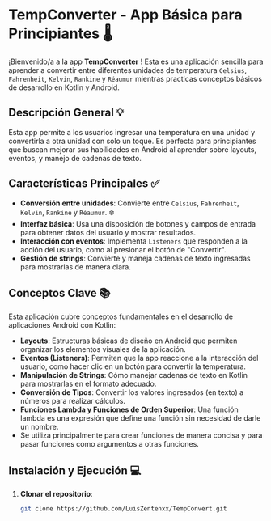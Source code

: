 # TempConverter - App Básica para Principiantes 🌡️

¡Bienvenido/a a la app **TempConverter** ! Esta es una aplicación sencilla para aprender a convertir entre diferentes unidades de temperatura `Celsius`, `Fahrenheit`, `Kelvin`, `Rankine` y `Réaumur` mientras practicas conceptos básicos de desarrollo en Kotlin y Android.

## Descripción General 💡
Esta app permite a los usuarios ingresar una temperatura en una unidad y convertirla a otra unidad con solo un toque. Es perfecta para principiantes que buscan mejorar sus habilidades en Android al aprender sobre layouts, eventos, y manejo de cadenas de texto.

## Características Principales ✅
- **Conversión entre unidades**: Convierte entre `Celsius`, `Fahrenheit`, `Kelvin`, `Rankine` y `Réaumur`. ❄️
- **Interfaz básica**: Usa una disposición de botones y campos de entrada para obtener datos del usuario y mostrar resultados.
- **Interacción con eventos**: Implementa `Listeners` que responden a la acción del usuario, como al presionar el botón de "Convertir".
- **Gestión de strings**: Convierte y maneja cadenas de texto ingresadas para mostrarlas de manera clara.

## Conceptos Clave 📚
Esta aplicación cubre conceptos fundamentales en el desarrollo de aplicaciones Android con Kotlin:

- **Layouts**: Estructuras básicas de diseño en Android que permiten organizar los elementos visuales de la aplicación.
- **Eventos (Listeners)**: Permiten que la app reaccione a la interacción del usuario, como hacer clic en un botón para convertir la temperatura.
- **Manipulación de Strings**: Cómo manejar cadenas de texto en Kotlin para mostrarlas en el formato adecuado.
- **Conversión de Tipos**: Convertir los valores ingresados (en texto) a números para realizar cálculos.
- **Funciones Lambda y Funciones de Orden Superior**: Una función lambda es una expresión que define una función sin necesidad de darle un nombre.
- Se utiliza principalmente para crear funciones de manera concisa y para pasar funciones como argumentos a otras funciones.

## Instalación y Ejecución 💻

1. **Clonar el repositorio**:
   ```bash
   git clone https://github.com/LuisZentenxx/TempConvert.git
   ```
